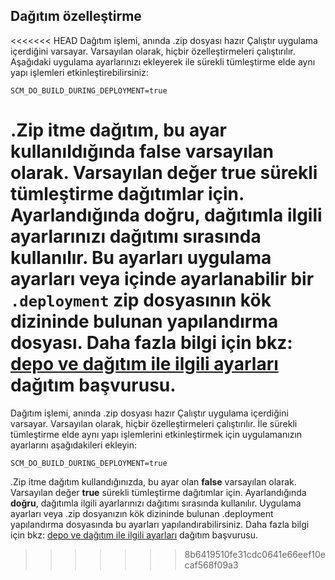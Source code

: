 ## <a name="deployment-customization"></a>Dağıtım özelleştirme

<<<<<<< HEAD
Dağıtım işlemi, anında .zip dosyası hazır Çalıştır uygulama içerdiğini varsayar. Varsayılan olarak, hiçbir özelleştirmeleri çalıştırılır. Aşağıdaki uygulama ayarlarınızı ekleyerek ile sürekli tümleştirme elde aynı yapı işlemleri etkinleştirebilirsiniz:

    SCM_DO_BUILD_DURING_DEPLOYMENT=true 

.Zip itme dağıtım, bu ayar kullanıldığında **false** varsayılan olarak. Varsayılan değer **true** sürekli tümleştirme dağıtımlar için. Ayarlandığında **doğru**, dağıtımla ilgili ayarlarınızı dağıtımı sırasında kullanılır. Bu ayarları uygulama ayarları veya içinde ayarlanabilir bir `.deployment` zip dosyasının kök dizininde bulunan yapılandırma dosyası. Daha fazla bilgi için bkz: [depo ve dağıtım ile ilgili ayarları](https://github.com/projectkudu/kudu/wiki/Configurable-settings#repository-and-deployment-related-settings) dağıtım başvurusu.
=======
Dağıtım işlemi, anında .zip dosyası hazır Çalıştır uygulama içerdiğini varsayar. Varsayılan olarak, hiçbir özelleştirmeleri çalıştırılır. İle sürekli tümleştirme elde aynı yapı işlemlerini etkinleştirmek için uygulamanızın ayarlarını aşağıdakileri ekleyin:

    SCM_DO_BUILD_DURING_DEPLOYMENT=true 

.Zip itme dağıtım kullandığınızda, bu ayar olan **false** varsayılan olarak. Varsayılan değer **true** sürekli tümleştirme dağıtımlar için. Ayarlandığında **doğru**, dağıtımla ilgili ayarlarınızı dağıtımı sırasında kullanılır. Uygulama ayarları veya .zip dosyanızın kök dizininde bulunan .deployment yapılandırma dosyasında bu ayarları yapılandırabilirsiniz. Daha fazla bilgi için bkz: [depo ve dağıtım ile ilgili ayarları](https://github.com/projectkudu/kudu/wiki/Configurable-settings#repository-and-deployment-related-settings) dağıtım başvurusu.
>>>>>>> 8b6419510fe31cdc0641e66eef10ecaf568f09a3
